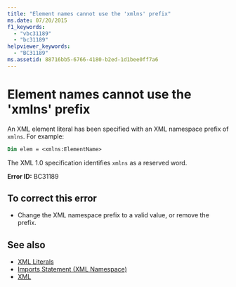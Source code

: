 ```yaml
---
title: "Element names cannot use the 'xmlns' prefix"
ms.date: 07/20/2015
f1_keywords: 
  - "vbc31189"
  - "bc31189"
helpviewer_keywords: 
  - "BC31189"
ms.assetid: 88716bb5-6766-4180-b2ed-1d1bee0ff7a6
---
```

# Element names cannot use the 'xmlns' prefix
An XML element literal has been specified with an XML namespace prefix of `xmlns`. For example:  
  
```vb  
Dim elem = <xmlns:ElementName>  
```  
  
 The XML 1.0 specification identifies `xmlns` as a reserved word.  
  
 **Error ID:** BC31189  
  
## To correct this error  
  
- Change the XML namespace prefix to a valid value, or remove the prefix.  
  
## See also

- [XML Literals](../../visual-basic/language-reference/xml-literals/index.md)
- [Imports Statement (XML Namespace)](../../visual-basic/language-reference/statements/imports-statement-xml-namespace.md)
- [XML](../../visual-basic/programming-guide/language-features/xml/index.md)
